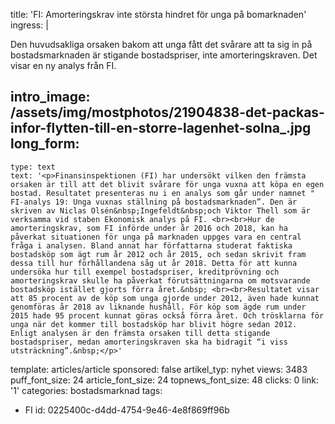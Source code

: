 title: 'FI: Amorteringskrav inte största hindret för unga på bomarknaden'
ingress: |
  <p>Den huvudsakliga orsaken bakom att unga fått det svårare att ta sig in på bostadsmarknaden är stigande bostadspriser, inte amorteringskraven. Det visar en ny analys från FI.
  </p>
  
intro_image: /assets/img/mostphotos/21904838-det-packas-infor-flytten-till-en-storre-lagenhet-solna_.jpg
long_form:
  -
    type: text
    text: '<p>Finansinspektionen (FI) har undersökt vilken den främsta orsaken är till att det blivit svårare för unga vuxna att köpa en egen bostad. Resultatet presenteras nu i en analys som går under namnet " FI-analys 19: Unga vuxnas ställning på bostadsmarknaden”. Den är skriven av Niclas Olsén&nbsp;Ingefeldt&nbsp;och Viktor Thell som är verksamma vid staben Ekonomisk analys på FI. <br><br>Hur de amorteringskrav, som FI införde under år 2016 och 2018, kan ha påverkat situationen för unga på marknaden uppges vara en central fråga i analysen. Bland annat har författarna studerat faktiska bostadsköp som ägt rum år 2012 och år 2015, och sedan skrivit fram dessa till hur förhållandena såg ut år 2018. Detta för att kunna undersöka hur till exempel bostadspriser, kreditprövning och amorteringskrav skulle ha påverkat förutsättningarna om motsvarande bostadsköp istället gjorts förra året.&nbsp; <br><br>Resultatet visar att 85 procent av de köp som unga gjorde under 2012, även hade kunnat genomföras år 2018 av liknande hushåll. För köp som ägde rum under 2015 hade 95 procent kunnat göras också förra året. Och trösklarna för unga när det kommer till bostadsköp har blivit högre sedan 2012. Enligt analysen är den främsta orsaken till detta stigande bostadspriser, medan amorteringskraven ska ha bidragit “i viss utsträckning”.&nbsp;</p>'
template: articles/article
sponsored: false
artikel_typ: nyhet
views: 3483
puff_font_size: 24
article_font_size: 24
topnews_font_size: 48
clicks: 0
link: '1'
categories: bostadsmarknad
tags:
  - FI
id: 0225400c-d4dd-4754-9e46-4e8f869ff96b
